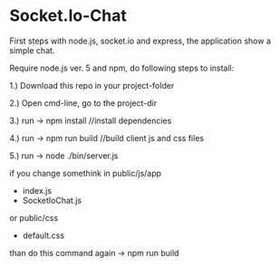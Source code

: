# Socket.Io-Chat

First steps with node.js, socket.io and express, the application
show a simple chat.

Require node.js ver. 5 and npm, do following steps to install:

1.) Download this repo in your project-folder

2.) Open cmd-line, go to the project-dir

3.) run -> npm install //install dependencies

4.) run -> npm run build //build client js and css files

5.) run -> node ./bin/server.js



if you change somethink in public/js/app 

- index.js
- SocketIoChat.js

or public/css

- default.css

than do this command again
-> npm run build
